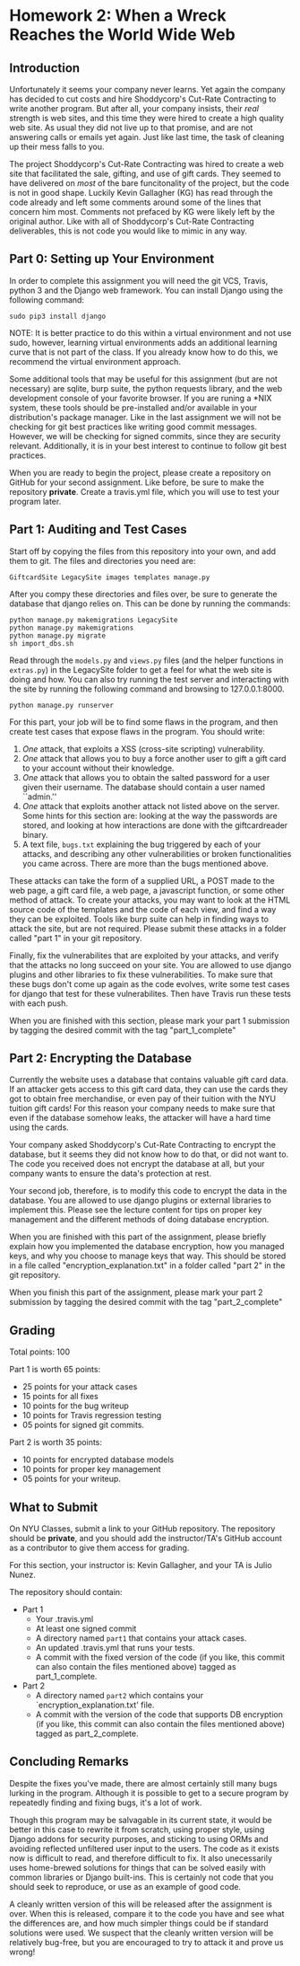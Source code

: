 # Homework 2: When a Wreck Reaches the World Wide Web

## Introduction

Unfortunately it seems your company never learns. Yet again the company
has decided to cut costs and hire Shoddycorp's Cut-Rate Contracting to 
write another program. But after all, your company insists, their *real*
strength is web sites, and this time they were hired to create a high 
quality web site. As usual they did not live up to that promise, and
are not answering calls or emails yet again. Just like last time, the
task of cleaning up their mess falls to you.

The project Shoddycorp's Cut-Rate Contracting was hired to create a 
web site that facilitated the sale, gifting, and use of gift cards.
They seemed to have delivered on *most* of the bare funcitonality of
the project, but the code is not in good shape. Luckily Kevin Gallagher
(KG) has read through the code already and left some comments around
some of the lines that concern him most. Comments not prefaced by KG were
likely left by the original author. Like with all of Shoddycorp's
Cut-Rate Contracting deliverables, this is not code you would like to
mimic in any way.

## Part 0: Setting up Your Environment

In order to complete this assignment you will need the git VCS, Travis, 
python 3 and the Django web framework. You can install Django using the 
following command:

```
sudo pip3 install django
```
NOTE: It is better practice to do this within a virtual environment and 
not use sudo, however, learning virtual environments adds an additional
learning curve that is not part of the class. If you already know how to
do this, we recommend the virtual environment approach.

Some additional tools that may be useful for this assignment (but are
not necessary) are sqlite, burp suite, the python requests library,
and the web development console of your favorite browser. If you are
runing a \*NIX system, these tools should be pre-installed and/or
available in your distribution's package manager. Like in the last
assignment we will not be checking for git best practices like writing good
commit messages. However, we will be checking for signed commits, since
they are security relevant. Additionally, it is in your best interest to
continue to follow git best practices.

When you are ready to begin the project, please create a repository 
on GitHub for your second assignment. Like before, be sure to make 
the repository **private**. Create a travis.yml file, which you will 
use to test your program later.


## Part 1: Auditing and Test Cases

Start off by copying the files from this repository into your own, and
add them to git. The files and directories you need are:

```
GiftcardSite LegacySite images templates manage.py
```

After you compy these directories and files over, be sure to generate 
the database that django relies on. This can be done by running the commands:

```
python manage.py makemigrations LegacySite
python manage.py makemigrations
python manage.py migrate
sh import_dbs.sh
```

Read through the `models.py` and `views.py` files (and the helper
functions in `extras.py`) in the LegacySite folder to get a feel 
for what the web site is doing and how. You can also try running
the test server and interacting with the site by running the
following command and browsing to 127.0.0.1:8000.
```
python manage.py runserver
```

For this part, your job will be to find some flaws in the program, and
then create test cases that expose flaws in the program. You should
write:

1. *One* attack, that exploits a XSS (cross-site scripting) 
   vulnerability.
2. *One* attack that allows you to buy a force another user to gift
   a gift card to your account without their knowledge.
3. *One* attack that allows you to obtain the salted password for a user
   given their username. The database should contain a user named 
   ``admin.''
4. *One* attack that exploits another attack not listed above on the server.
   Some hints for this section are: looking at the way the passwords are
   stored, and looking at how interactions are done with the giftcardreader
   binary.
5. A text file, `bugs.txt` explaining the bug triggered by each of your
   attacks, and describing any other vulnerabilities or broken 
   functionalities you came across. There are more than the bugs mentioned
   above.

These attacks can take the form of a supplied URL, a POST made to the 
web page, a gift card file, a web page, a javascript function, or some
other method of attack. To create your attacks, you may want to look at 
the HTML source code of the templates and the code of each view, and 
find a way they can be exploited. Tools like burp suite can help in
finding ways to attack the site, but are not required. Please submit 
these attacks in a folder called "part 1" in your git repository.

Finally, fix the vulnerabilites that are exploited by your attacks, 
and verify that the attacks no long succeed on your site. You are 
allowed to use django plugins and other libraries to fix these 
vulnerabilities. To make sure that these bugs don't come up again as
the code evolves, write some test cases for django that test for 
these vulnerabilites. Then have Travis run these tests with each push.

When you are finished with this section, please mark your part 1 
submission by tagging the desired commit with the tag "part_1_complete"

## Part 2: Encrypting the Database 

Currently the website uses a database that contains valuable gift card
data. If an attacker gets access to this gift card data, they can use 
the cards they got to obtain free merchandise, or even pay of their
tuition with the NYU tuition gift cards! For this reason your company 
needs to make sure that even if the database somehow leaks, the attacker
will have a hard time using the cards.

Your company asked Shoddycorp's Cut-Rate Contracting to encrypt the 
database, but it seems they did not know how to do that, or did not want
to. The code you received does not encrypt the database at all, but your
company wants to ensure the data's protection at rest.

Your second job, therefore, is to modify this code to encrypt the data in
the database. You are allowed to use django plugins or external libraries
to implement this. Please see the lecture content for tips on proper key
management and the different methods of doing database encryption.

When you are finished with this part of the assignment, please briefly
explain how you implemented the database encryption, how you managed keys,
and why you choose to manage keys that way. This should be stored in a
file called "encryption_explanation.txt" in a folder called "part 2" in
the git repository. 

When you finish this part of the assignment, please mark your part 2 
submission by tagging the desired commit with the tag "part_2_complete"

## Grading

Total points: 100

Part 1 is worth 65 points:

* 25 points for your attack cases
* 15 points for all fixes
* 10 points for the bug writeup
* 10 points for Travis regression testing
* 05 points for signed git commits.

Part 2 is worth 35 points:

* 10 points for encrypted database models
* 10 points for proper key management
* 05 points for your writeup.

## What to Submit

On NYU Classes, submit a link to your GitHub repository. The repository
should be **private**, and you should add the instructor/TA's GitHub
account as a contributor to give them access for grading.

For this section, your instructor is: Kevin Gallagher, and your TA is Julio Nunez.

The repository should contain:

* Part 1
  * Your .travis.yml
  * At least one signed commit
  * A directory named `part1` that contains your attack cases.
  * An updated .travis.yml that runs your tests.
  * A commit with the fixed version of the code (if you like, this
    commit can also contain the files mentioned above) tagged as
    part_1_complete.
* Part 2
  * A directory named `part2` which contains your 
    `encryption_explanation.txt' file.
  * A commit with the version of the code that supports DB encryption
    (if you like, this commit can also contain the files mentioned above)
    tagged as part_2_complete.

## Concluding Remarks

Despite the fixes you've made, there are almost certainly still many
bugs lurking in the program. Although it is possible to get to a secure
program by repeatedly finding and fixing bugs, it's a lot of work.

Though this program may be salvagable in its current state, it would be 
better in this case to rewrite it from scratch, using proper style, 
using Django addons for security purposes, and sticking to using ORMs 
and avoiding reflected unfiltered user input to the users. The code as
it exists now is difficult to read, and therefore difficult to fix. It
also unecessarily uses home-brewed solutions for things that can be solved
easily with common libraries or Django built-ins. This is certainly not
code that you should seek to reproduce, or use as an example of good code.

A cleanly written version of this will be released after the assignment is
over. When this is released, compare it to the code you have and see what
the differences are, and how much simpler things could be if standard
solutions were used. We suspect that the cleanly written version will be
relatively bug-free, but you are encouraged to try to attack it and
prove us wrong!
